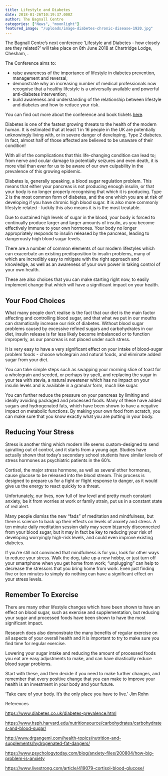 ```yaml
---
title: Lifestyle and Diabetes
date: 2018-01-26T10:19:37.000Z
author: The Bagnall Centre
categories: ["News", "moonlight"]
featured_image: "/uploads/image-diabetes-chronic-disease-1920.jpg"
---
```

The Bagnall Centre’s next conference ‘Lifestyle and Diabetes - how closely are they related?’ will take place on 8th June 2018 at Chartridge Lodge, Chesham, . 

The Conference aims to:

* raise awareness of the importance of lifestyle in diabetes prevention, management and reversal;
* demonstrate why an increasing number of medical professionals now recognise that a healthy lifestyle is a universally available and powerful anti-diabetes intervention;
* build awareness and understanding of the relationship between lifestyle and diabetes and how to reduce your risk.

You can find out more about the conference and book tickets [here](https://www.eventbrite.co.uk/e/lifestyle-and-diabetes-how-closely-are-they-related-tickets-42565255826?aff=es2). 

Diabetes is one of the fastest growing threats to the health of the modern human. It is estimated that at least 1 in 16 people in the UK are potentially unknowingly living with, or in severe danger of developing, Type 2 diabetes. In fact, almost half of those affected are believed to be unaware of their condition!

With all of the complications that this life-changing condition can lead to; from nerve and ocular damage to potentially seizures and even death, it is more vital than ever for us to be aware of our own culpability in the prevalence of this growing epidemic.

Diabetes is, generally speaking, a blood sugar regulation problem. This means that either your pancreas is not producing enough insulin, or that your body is no longer properly recognising that which it is producing. Type 2 is the most common form of diabetes, and the one which you are at risk of developing if you have chronic high blood sugar. It is also more commonly lifestyle related - luckily this also means it is is the most treatable. 

Due to sustained high levels of sugar in the blood, your body is forced to continually produce larger and larger amounts of insulin, as you become effectively immune to your own hormones. Your body no longer appropriately responds to insulin released by the pancreas, leading to dangerously high blood sugar levels.

There are a number of common elements of our modern lifestyles which can exacerbate an existing predisposition to insulin problems, many of which are incredibly easy to mitigate with the right approach and knowledge,  as well as an awareness of your own power in taking control of your own health.

These are also choices that you can make starting right now, to easily implement change that which will have a significant impact on your health.

## Your Food Choices 

What many people don’t realise is the fact that our diet is the main factor affecting and controlling blood sugar, and that what we put in our mouths can dramatically increase our risk of diabetes. Without blood sugar problems caused by excessive refined sugars and carbohydrates in our diet, insulin release is far less likely become imbalanced or to function improperly, as our pancreas is not placed under such stress.

It is very easy to have a very significant effect on your intake of blood-sugar problem foods - choose wholegrain and natural foods, and eliminate added sugar from your diet. 

You can take simple steps such as swapping your morning slice of toast for a wholegrain and seeded, or perhaps try spelt, and replacing the sugar in your tea with stevia, a natural sweetener which has no impact on your insulin levels and is available in a granular form, much like sugar.

You can further reduce the pressure on your pancreas by limiting and ideally avoiding packaged and processed foods. Many of these have added sugars and hydrogenated fats, which have been shown to have a negative impact on metabolic functions. By making your own food from scratch, you can make sure that you know exactly what you are putting in your body.

## Reducing Your Stress

Stress is another thing which modern life seems custom-designed to send spiralling out of control, and it starts from a young age. Studies have actually shown that today’s secondary school students have similar levels of stress hormones as psychiatric patients in the 60’s. 

Cortisol, the major stress hormone, as well as several other hormones, cause glucose to be released into the blood stream. This process is designed to prepare us for a fight or flight response to danger, as it would give us the energy to react quickly to a threat. 

Unfortunately, our lives, now full of low level and pretty much constant anxiety, be it from worries at work or family strain, put us in a constant state of red alert.

Many people dismiss the new “fads” of meditation and mindfulness, but there is science to back up their effects on levels of anxiety and stress. A ten minute daily meditation session daily may seem bizarrely disconnected from your blood sugar, but it may in fact be key to reducing your risk of developing worryingly high-risk levels, and could even improve existing diabetes.

If you’re still not convinced that mindfulness is for you, look for other ways to reduce your stress. Walk the dog, take up a new hobby, or just turn off your smartphone when you get home from work; “unplugging” can help to decrease the stressors that you bring home from work. Even just finding five or ten minutes to simply do nothing can have a significant effect on your stress levels. 

## Remember To Exercise

There are many other lifestyle changes which have been shown to have an effect on blood sugar, such as exercise and supplementation, but reducing your sugar and processed foods have been shown to have the most significant impact. 

Research does also demonstrate the many benefits of regular exercise on all aspects of your overall health and it is important to try to make sure you find time for regular exercise. 

Lowering your sugar intake and reducing the amount of processed foods you eat are easy adjustments to make, and can have drastically reduce blood sugar problems. 

Start with these, and then decide if you need to make further changes, and remember that every positive change that you can make to improve your health is an investment in your body and your future.

‘Take care of your body. It’s the only place you have to live.’ Jim Rohn 

References 

<https://www.diabetes.co.uk/diabetes-prevalence.html>

<https://www.hsph.harvard.edu/nutritionsource/carbohydrates/carbohydrates-and-blood-sugar/>

<http://www.drgangemi.com/health-topics/nutrition-and-supplements/hydrogenated-fat-dangers/>

<https://www.psychologytoday.com/blog/anxiety-files/200804/how-big-problem-is-anxiety>

<https://www.livestrong.com/article/419079-cortisol-blood-glucose/>
